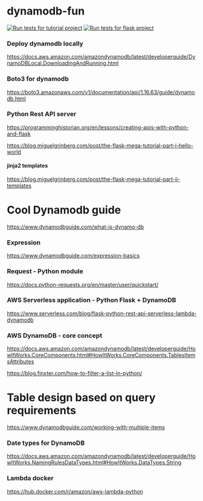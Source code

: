 # dynamodb-fun

[![Run tests for tutorial project](https://github.com/starnowski/dynamodb-fun/actions/workflows/tutorial.yml/badge.svg)](https://github.com/starnowski/dynamodb-fun/actions/workflows/tutorial.yml)
[![Run tests for flask project](https://github.com/starnowski/dynamodb-fun/actions/workflows/flaskapp.yml/badge.svg)](https://github.com/starnowski/dynamodb-fun/actions/workflows/flaskapp.yml)

### Deploy dynamodb locally
https://docs.aws.amazon.com/amazondynamodb/latest/developerguide/DynamoDBLocal.DownloadingAndRunning.html

### Boto3 for dynamodb
https://boto3.amazonaws.com/v1/documentation/api/1.16.63/guide/dynamodb.html

### Python Rest API server
https://programminghistorian.org/en/lessons/creating-apis-with-python-and-flask

https://blog.miguelgrinberg.com/post/the-flask-mega-tutorial-part-i-hello-world

#### jinja2 templates
https://blog.miguelgrinberg.com/post/the-flask-mega-tutorial-part-ii-templates


# Cool Dynamodb guide
https://www.dynamodbguide.com/what-is-dynamo-db
### Expression
https://www.dynamodbguide.com/expression-basics


### Request - Python module
https://docs.python-requests.org/en/master/user/quickstart/


### AWS Serverless application - Python Flask + DynamoDB
https://www.serverless.com/blog/flask-python-rest-api-serverless-lambda-dynamodb


### AWS DynamoDB - core concept
https://docs.aws.amazon.com/amazondynamodb/latest/developerguide/HowItWorks.CoreComponents.html#HowItWorks.CoreComponents.TablesItemsAttributes


https://blog.finxter.com/how-to-filter-a-list-in-python/





# Table design based on query requirements
https://www.dynamodbguide.com/working-with-multiple-items

### Date types for DynamoDB
https://docs.aws.amazon.com/amazondynamodb/latest/developerguide/HowItWorks.NamingRulesDataTypes.html#HowItWorks.DataTypes.String


### Lambda docker
https://hub.docker.com/r/amazon/aws-lambda-python
